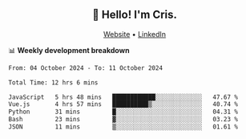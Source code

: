
<h2 align="center">👋 Hello! I'm Cris.</h2>
<p align="center">
  <a href="https://www.criscunas.dev">Website</a> •
  <a href="https://www.linkedin.com/in/cristophercunas/">LinkedIn</a> 
</p>


📊 **Weekly development breakdown**
<!--START_SECTION:waka-->

```txt
From: 04 October 2024 - To: 11 October 2024

Total Time: 12 hrs 6 mins

JavaScript   5 hrs 48 mins   ████████████░░░░░░░░░░░░░   47.67 %
Vue.js       4 hrs 57 mins   ██████████▒░░░░░░░░░░░░░░   40.74 %
Python       31 mins         █░░░░░░░░░░░░░░░░░░░░░░░░   04.31 %
Bash         23 mins         ▓░░░░░░░░░░░░░░░░░░░░░░░░   03.23 %
JSON         11 mins         ▒░░░░░░░░░░░░░░░░░░░░░░░░   01.61 %
```

<!--END_SECTION:waka-->
